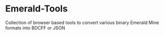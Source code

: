# Emerald-Tools

Collection of browser based tools to convert various binary Emerald Mine formats into BDCFF or JSON
